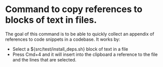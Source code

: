 # Command to copy references to blocks of text in files.

The goal of this command is to be able to quickly collect an appendix of references to code snippets in a codebase.
It works by:

- Select a ${src/test/install_deps.sh} block of text in a file
- Press Cmd+4 and it will insert into the clipboard a reference to the file and the lines that are selected.
